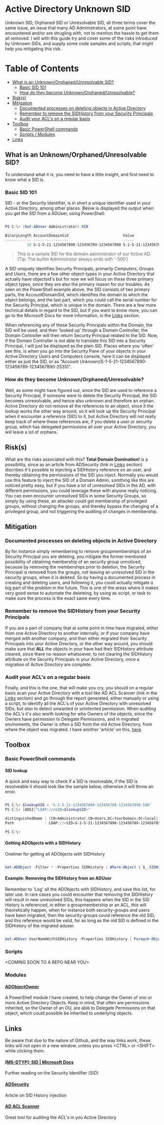 # Active Directory Unknown SID

Unknown SID, Orphaned SID or Unresolvable SID, all three terms cover the same issue, an issue that many AD Administrators, at some point have encountered and/or are strugling with, not to mention the hassle to get them all removed. I will with this guide try and cover some of the risks introduced by Unknown SIDs, and supply some code samples and scripts, that might help you mitigating this risk.

# Table of Contents

  - [What is an Unknown/Orphaned/Unresolvable SID?](#what-is-an-unknownorphanedunresolvable-sid)
    - [Basic SID 101](#basic-sid-101)
    - [How do they become Unknown/Orphaned/Unresolvable?](#how-do-they-become-unknownorphanedunresolvable)
  - [Risk(s)](#risks)
  - [Mitigation](#mitigation)
    - [Documented processes on deleting objects in Active Directory](#documented-processes-on-deleting-objects-in-active-directory)
    - [Remember to remove the SIDHistory from your Security Principals](#remember-to-remove-the-sidhistory-from-your-security-principals)
    - [Audit your ACL's on a regular basis](#audit-your-acls-on-a-regular-basis)
  - [Toolbox](#toolbox)
    - [Basic PowerShell commands](#basic-powershell-commands)
    - [Scripts / Modules](#scripts--modules)
  - [Links](#links)

## What is an Unknown/Orphaned/Unresolvable SID?

To understand what it is, you need to have a little insight, and first need to know what a SID is.

### Basic SID 101

SID - or the Security Identifier, is in short a unique identifier used in your Active Directory, among other places. Below is displayed the output when you get the SID from a ADUser, using PowerShell:

```PowerShell

PS C:\> (Get-ADUser Administrator).SID

BinaryLength AccountDomainSid                         Value                                       
------------ ----------------                         -----                                       
          28 S-1-5-21-1234567890-123456789-1234567890 S-1-5-21-1234567890-123456789-1234567890-500

```
> This is a sample SID for the domain administrator of our fictive AD. (Tip: The builtin Administrator always ends with '-500')

A SID uniquely identifies Security Principals, primarily *Computers*, *Groups* and *Users*, there are a few other object-types in your Active Directory that actually have objectsid's but for now we will focus on these three primary object types, since they are also the primary reason for our troubles. As seen on the PowerShell example above, the SID consists of two primary parts, the AccountDomainSid, which identifies the domain to which the object belongs, and the last part, which you could call the serial number for the Security Principal, which is unique in the domain. There are a few more technical details in regard to the SID, but if you want to know more, you can go to the Microsoft Docs for more information, in the [Links](#links) section.

When referencing any of these Security Principals within the Domain, the SID will be used, and then 'looked up' through a Domain Controller, the Domain Controller will then return Security Principal related to the SID. Now, if the Domain Controller is not able to translate this SID into a Security Principal, I will just be displayed as the plain SID. Places where you 'often' see this, is when you go into the Security Pane of your objects in your Active Directory Users and Computers console, here it can be displayed either as just the SID, or as "Account Unknown(S-1-5-21-1234567890-123456789-1234567890-2535)".

### How do they become Unknown/Orphaned/Unresolvable?

Well, as some might have figured out, since the SID are used to reference a Security Principal, if someone were to delete the Security Principal, the SID becomes unresolvable, and hence also unknown and therefore an orphan. Active Directory do not remove all the references to an object, since it the lookup works the other way around, so it will look up the Security Principal when it encounter a reference (SID) to it, but Active Directory will not really keep track of where these references are, if you delete a user or security group, which has delegated permissions all over your Active Directory, you will leave a lot of orphans.

## Risk(s)

What are the risks associated with this? **Total Domain Domination!** is a possibility, since as an article from ADSecurity (link in [Links](#links) section) discribes it's possible to injecting a SIDHistory reference on an user, and thereby obtaining the permissions of the SID you inject. Normally you would use this feature to inject the SID of a Domain Admin, somthing like this are noticed pretty easy, but if you have a lot of unresolved SIDs in the AD, with different permissions, you could leverage these with anyone really noticing. You can even encounter unresolved SIDs in some Security Groups, so simply by using these, an attacker could get membership of privileged groups, without changing the groups, and thereby bypass the changing of a privileged group, and not triggering the auditing of changes in membership.

## Mitigation

### Documented processes on deleting objects in Active Directory

By for instance simply remembering to remove groupmemberships of an Security Principal you are deleting, you mitigate the former mentioned possibility of obtaining membership of an security group unnoticed, because by removing the memberships prior to deletion, the Security Principal is removed from the groups, not leaving an unresolved SID in the security groups, when it is deleted. So by having a documented process in creating and deleting users, and following it, you could actually mitigate a big part of the problem in the future. This is one of the areas where it makes very good sense to automate the deleteing, by using as script, or task to make sure the process is the exact same every time.

### Remember to remove the SIDHistory from your Security Principals

If you are a part of company that at some point in time have migrated, either from one Active Directory to another internally, or if your company have merged with another company, and then either migrated their Security Principals into your Active Directory, or the other way around, you should make sure that **ALL** the objects in your have had their SIDHistory attribute cleared, since there no reason whatsoever, to not clearing the SIDHistory attribute on the Security Principals in your Active Directory, once a migration of Active Directory are complete.

### Audit your ACL's on a regular basis

Finally, and this is the one, that will make you cry, you should on a regular basis scan your Active Directory with a tool like AD ACL Scanner (link in the [Links](#links) section) and go through the report generated, either manually or using a script, to identify all the ACL's of your Active Directory with unresolved SIDs, but also to detect unwanted or unintented permission. When auditing the ACL's it's also worth looking for who Owners of the objects, since the Owners have permission to Delegate Permissions, and in migrated enviroments, the Owner is often a SID from the old Active Directory, from where the object was migrated. I have another 'article' on this, [here](https://github.com/tomstryhn/ADObjectOwner).

## Toolbox

### Basic PowerShell commands

#### SID lookup

A quick and easy way to check if a SID is resolveable, if the SID is resolveable it should look like the sample below, otherwise it will throw an error.

```PowerShell

PS C:\> $lookupSID = 'S-1-5-21-1234567890-123456789-1234567890-500'
PS C:\> [ADSI]"LDAP://<SID=$lookupSID>"

distinguishedName : {CN=Administrator,CN=Users,DC=YourDomain,DC=local}
Path              : LDAP://<SID=S-1-5-21-1234567890-123456789-1234567890-500>

PS C:\>

```

#### Getting ADObjects with a SIDHistory

Oneliner for getting all ADObjects with SIDHistory

```PowerShell

Get-ADObject -Filter * -Properties SIDHistory | Where-Object { $_.SIDHistory }

```

#### Example: Removing the SIDHistory from an ADUser

Remember to 'Log' all the ADObjects with SIDHistory, and save this list, for later use. In rare cases you could encounter that removing the SIDHistory will result in new unresolved SIDs, this happens when the SID in the SID History is referenced, in either a groupmembership or an ACL, this will theoretically happen, when for instance both security-groups and users have been migrated, then the security-groups could reference the old SID, and this reference would be valid, for as long as the old SID is defined in the SIDHistory of the migrated aduser.

```PowerShell

Get-ADUser UserNameWithSIDHistory -Properties SIDHistory | Foreach-Object { Set-ADUser $_ -Remove @{SIDHistory=$_.SIDHistory.Value} }

```

### Scripts

\<COMING SOON TO A REPO NEAR YOU>

### Modules

#### [ADObjectOwner](https://github.com/tomstryhn/ADObjectOwner)

A PowerShell module I have created, to help change the Owner of ono or more Active Directory Objects. Keep in mind, that often are permissions inherited, so the Owner of an OU, are able to Delegate Permissions on that object, which could possible be inherited to underlying objects.

## Links

Be aware that due to the nature of Github, and the way links work, these links will not open in a new window, unless you press \<CTRL> or \<SHIFT> while clicking them.

#### <a href="https://docs.microsoft.com/en-us/openspecs/windows_protocols/ms-dtyp/78eb9013-1c3a-4970-ad1f-2b1dad588a25">[MS-DTYP]: SID | Microsoft Docs</a>
Further reading on the Security Identifier (SID)
#### [ADSecurity](https://adsecurity.org/?p=1772)
Article on SID History injection
#### [AD ACL Scanner](https://github.com/canix1/ADACLScanner)
Great tool for auditing the ACL's in you Active Directory
